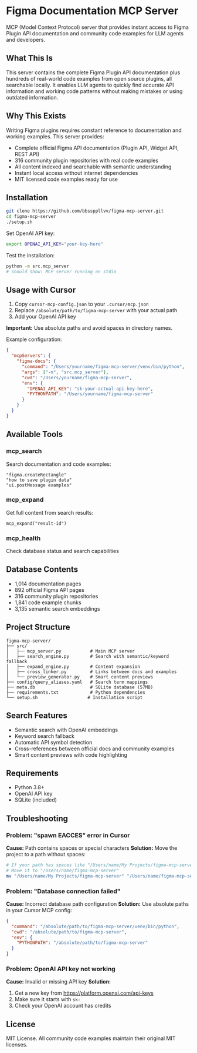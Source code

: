 # Figma Documentation MCP Server

MCP (Model Context Protocol) server that provides instant access to Figma Plugin API documentation and community code examples for LLM agents and developers.

## What This Is

This server contains the complete Figma Plugin API documentation plus hundreds of real-world code examples from open source plugins, all searchable locally. It enables LLM agents to quickly find accurate API information and working code patterns without making mistakes or using outdated information.

## Why This Exists

Writing Figma plugins requires constant reference to documentation and working examples. This server provides:

- Complete official Figma API documentation (Plugin API, Widget API, REST API)
- 316 community plugin repositories with real code examples
- All content indexed and searchable with semantic understanding
- Instant local access without internet dependencies
- MIT licensed code examples ready for use

## Installation

```bash
git clone https://github.com/bbssppllvv/figma-mcp-server.git
cd figma-mcp-server
./setup.sh
```

Set OpenAI API key:
```bash
export OPENAI_API_KEY="your-key-here"
```

Test the installation:
```bash
python -m src.mcp_server
# Should show: MCP server running on stdio
```

## Usage with Cursor

1. Copy `cursor-mcp-config.json` to your `.cursor/mcp.json`
2. Replace `/absolute/path/to/figma-mcp-server` with your actual path
3. Add your OpenAI API key

**Important:** Use absolute paths and avoid spaces in directory names.

Example configuration:
```json
{
  "mcpServers": {
    "figma-docs": {
      "command": "/Users/yourname/figma-mcp-server/venv/bin/python",
      "args": ["-m", "src.mcp_server"],
      "cwd": "/Users/yourname/figma-mcp-server",
      "env": {
        "OPENAI_API_KEY": "sk-your-actual-api-key-here",
        "PYTHONPATH": "/Users/yourname/figma-mcp-server"
      }
    }
  }
}
```

## Available Tools

### mcp_search
Search documentation and code examples:
```
"figma.createRectangle"
"how to save plugin data"
"ui.postMessage examples"
```

### mcp_expand
Get full content from search results:
```
mcp_expand("result-id")
```

### mcp_health
Check database status and search capabilities

## Database Contents

- 1,014 documentation pages
- 892 official Figma API pages
- 316 community plugin repositories
- 1,841 code example chunks
- 3,135 semantic search embeddings

## Project Structure

```
figma-mcp-server/
├── src/
│   ├── mcp_server.py           # Main MCP server
│   ├── search_engine.py        # Search with semantic/keyword fallback
│   ├── expand_engine.py        # Content expansion
│   ├── cross_linker.py         # Links between docs and examples
│   └── preview_generator.py    # Smart content previews
├── config/query_aliases.yaml   # Search term mappings
├── meta.db                     # SQLite database (57MB)
├── requirements.txt            # Python dependencies
└── setup.sh                   # Installation script
```

## Search Features

- Semantic search with OpenAI embeddings
- Keyword search fallback
- Automatic API symbol detection
- Cross-references between official docs and community examples
- Smart content previews with code highlighting

## Requirements

- Python 3.8+
- OpenAI API key
- SQLite (included)

## Troubleshooting

### Problem: "spawn EACCES" error in Cursor
**Cause:** Path contains spaces or special characters
**Solution:** Move the project to a path without spaces:
```bash
# If your path has spaces like "/Users/name/My Projects/figma-mcp-server"
# Move it to "/Users/name/figma-mcp-server"
mv "/Users/name/My Projects/figma-mcp-server" "/Users/name/figma-mcp-server"
```

### Problem: "Database connection failed"
**Cause:** Incorrect database path configuration
**Solution:** Use absolute paths in your Cursor MCP config:
```json
{
  "command": "/absolute/path/to/figma-mcp-server/venv/bin/python",
  "cwd": "/absolute/path/to/figma-mcp-server",
  "env": {
    "PYTHONPATH": "/absolute/path/to/figma-mcp-server"
  }
}
```

### Problem: OpenAI API key not working
**Cause:** Invalid or missing API key
**Solution:** 
1. Get a new key from https://platform.openai.com/api-keys
2. Make sure it starts with `sk-`
3. Check your OpenAI account has credits

## License

MIT License. All community code examples maintain their original MIT licenses.
